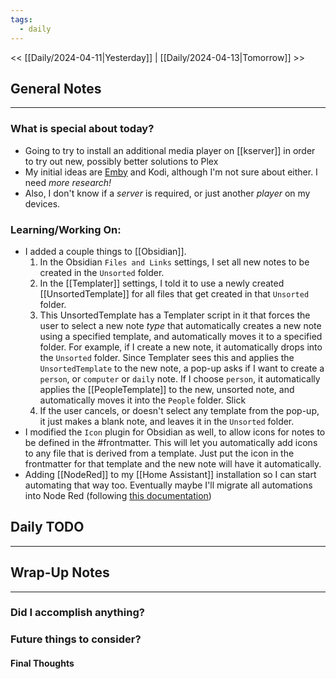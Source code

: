 ```yaml
---
tags:
  - daily
---
```

<< [[Daily/2024-04-11|Yesterday]] |  [[Daily/2024-04-13|Tomorrow]] >>

## General Notes
---
### What is special about today?
- Going to try to install an additional media player on [[kserver]] in order to try out new, possibly better solutions to Plex
- My initial ideas are [Emby](https://hub.docker.com/r/linuxserver/emby) and Kodi, although I'm not sure about either.  I need _more research!_
- Also, I don't know if a _server_ is required, or just another _player_ on my devices.

### Learning/Working On:
- I added a couple things to [[Obsidian]].  
	1. In the Obsidian `Files and Links` settings, I set all new notes to be created in the `Unsorted` folder.
	2. In the [[Templater]] settings, I told it to use a newly created [[UnsortedTemplate]] for all files that get created in that `Unsorted` folder.
	3. This UnsortedTemplate has a Templater script in it that forces the user to select a new note _type_ that automatically creates a new note using a specified template, and automatically moves it to a specified folder.  For example, if I create a new note, it automatically drops into the `Unsorted` folder.  Since Templater sees this and applies the `UnsortedTemplate` to the new note, a pop-up asks if I want to create a `person`, or `computer` or `daily` note.  If I choose `person`, it automatically applies the [[PeopleTemplate]] to the new, unsorted note, and automatically moves it into the `People` folder.  Slick
	4. If the user cancels, or doesn't select any template from the pop-up, it just makes a blank note, and leaves it in the `Unsorted` folder.
- I modified the `Icon` plugin for Obsidian as well, to allow icons for notes to be defined in the #frontmatter. This will let you automatically add icons to any file that is derived from a template.  Just put the icon in the frontmatter for that template and the new note will have it automatically.
- Adding [[NodeRed]] to my [[Home Assistant]] installation so I can start automating that way too.  Eventually maybe I'll migrate all automations into Node Red (following [this documentation](https://www.thesmarthomebook.com/2021/04/14/basics-connecting-home-assistant-to-node-red/))


## Daily TODO
---




## Wrap-Up Notes
---
### Did I accomplish anything?
### Future things to consider?
#### Final Thoughts

